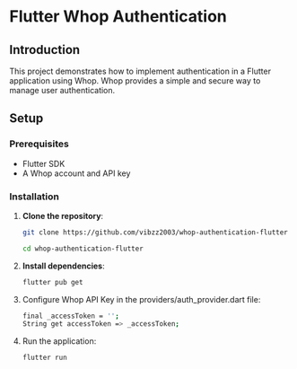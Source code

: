 # Flutter Whop Authentication

## Introduction

This project demonstrates how to implement authentication in a Flutter application using Whop. Whop provides a simple and secure way to manage user authentication.

## Setup

### Prerequisites

- Flutter SDK
- A Whop account and API key

### Installation

1. **Clone the repository**:
   ```sh
   git clone https://github.com/vibzz2003/whop-authentication-flutter

   cd whop-authentication-flutter

2. **Install dependencies**:
   ```sh
   flutter pub get

3. Configure Whop API Key in the providers/auth_provider.dart file:
   ```sh
   final _accessToken = '';
   String get accessToken => _accessToken;

4. Run the application:
   ```sh
   flutter run
   
  
